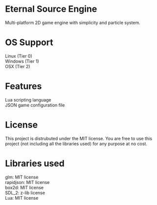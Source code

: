 # Eternal Source Engine
Multi-platform 2D game engine with simplicity and particle system.

# OS Support
Linux (Tier 0) <br />
Windows (Tier 1) <br />
OSX (Tier 2)

# Features
Lua scripting language <br />
JSON game configuration file

# License
This project is distrubuted under the MIT license. You are free to use this project (not including all the libraries used) for any purpose at no cost.

# Libraries used
glm: MIT license <br />
rapidjson: MIT license <br />
box2d: MIT license <br />
SDL_2: z-lib license <br />
Lua: MIT license
